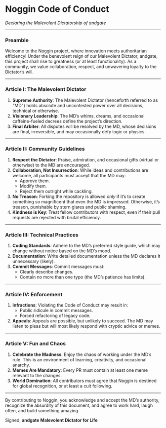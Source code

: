 # Noggin Code of Conduct

_Declaring the Malevolent Dictatorship of andgate_

---

### Preamble

Welcome to the Noggin project, where innovation meets authoritarian efficiency! Under the benevolent reign of our Malevolent Dictator, andgate, this project shall rise to greatness (or at least functionality). As a community, we value collaboration, respect, and unwavering loyalty to the Dictator’s will.

---

### Article I: The Malevolent Dictator

1. **Supreme Authority**: The Malevolent Dictator (henceforth referred to as "MD") holds absolute and uncontested power over all decisions, technical or otherwise.
2. **Visionary Leadership**: The MD’s whims, dreams, and occasional caffeine-fueled decrees define the project’s direction.
3. **Final Arbiter**: All disputes will be resolved by the MD, whose decisions are final, irreversible, and may occasionally defy logic or physics.

---

### Article II: Community Guidelines

1. **Respect the Dictator**: Praise, admiration, and occasional gifts (virtual or otherwise) to the MD are encouraged.
2. **Collaboration, Not Insurrection**: While ideas and contributions are welcome, all participants must accept that the MD may:
    - Approve them.
    - Modify them.
    - Reject them outright while cackling.
3. **No Treason**: Forking the repository is allowed _only_ if it’s to create something so magnificent that even the MD is impressed. Otherwise, it’s treason, punishable by stern glares and public shaming.
4. **Kindness is Key**: Treat fellow contributors with respect, even if their pull requests are rejected with brutal efficiency.

---

### Article III: Technical Practices

1. **Coding Standards**: Adhere to the MD’s preferred style guide, which may change without notice based on the MD’s mood.
2. **Documentation**: Write detailed documentation unless the MD declares it unnecessary (likely).
3. **Commit Messages**: Commit messages must:
    - Clearly describe changes.
    - Contain no more than one typo (the MD’s patience has limits).

---

### Article IV: Enforcement

1. **Infractions**: Violating the Code of Conduct may result in:
    - Public ridicule in commit messages.
    - Forced refactoring of legacy code.
2. **Appeals**: Appeals are possible, but unlikely to succeed. The MD may listen to pleas but will most likely respond with cryptic advice or memes.

---

### Article V: Fun and Chaos

1. **Celebrate the Madness**: Enjoy the chaos of working under the MD’s rule. This is an environment of learning, creativity, and occasional anarchy.
2. **Memes Are Mandatory**: Every PR must contain at least one meme relevant to the changes.
3. **World Domination**: All contributors must agree that Noggin is destined for global recognition, or at least a cult following.

---

By contributing to Noggin, you acknowledge and accept the MD’s authority, recognize the absurdity of this document, and agree to work hard, laugh often, and build something amazing.

Signed,
**andgate**
**Malevolent Dictator for Life**
